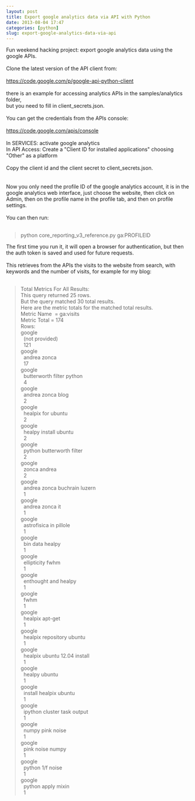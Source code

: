 ```yaml
---
layout: post
title: Export google analytics data via API with Python
date: 2013-08-04 17:47
categories: [python]
slug: export-google-analytics-data-via-api
---
```


<p>
 Fun weekend hacking project: export google analytics data using the google APIs.
 <br/>
 <br/>
 Clone the latest version of the API client from:
 <br/>
 <br/>
 <a href="https://code.google.com/p/google-api-python-client">
  https://code.google.com/p/google-api-python-client
 </a>
 <br/>
 <br/>
 there is an example for accessing analytics APIs in the samples/analytics folder,
 <br/>
 but you need to fill in client_secrets.json.
 <br/>
 <br/>
 You can get the credentials from the APIs console:
 <br/>
 <br/>
 <a href="https://code.google.com/apis/console">
  https://code.google.com/apis/console
 </a>
 <br/>
 <br/>
 In SERVICES: activate google analytics
 <br/>
 In API Access: Create a "Client ID for installed applications" choosing "Other" as a platform
 <br/>
 <br/>
 Copy the client id and the client secret to client_secrets.json.
 <br/>
 <br/>
 <a name="more">
 </a>
 <br/>
 Now you only need the profile ID of the google analytics account, it is in the google analytics web interface, just choose the website, then click on Admin, then on the profile name in the profile tab, and then on profile settings.
 <br/>
 <br/>
 You can then run:
 <br/>
 <br/>
</p>
<blockquote class="tr_bq">
 python core_reporting_v3_reference.py ga:PROFILEID
</blockquote>
The first time you run it, it will open a browser for authentication, but then the auth token is saved and used for future requests.
<br/>
<br/>
This retrieves from the APIs the visits to the website from search, with keywords and the number of visits, for example for my blog:
<br/>
<br/>
<blockquote class="tr_bq">
 Total Metrics For All Results:
 <br/>
 This query returned 25 rows.
 <br/>
 But the query matched 30 total results.
 <br/>
 Here are the metric totals for the matched total results.
 <br/>
 Metric Name  = ga:visits
 <br/>
 Metric Total = 174
 <br/>
 Rows:
 <br/>
 google
 <span class="Apple-tab-span" style="white-space: pre;">
 </span>
 (not provided)
 <span class="Apple-tab-span" style="white-space: pre;">
 </span>
 121
 <br/>
 google
 <span class="Apple-tab-span" style="white-space: pre;">
 </span>
 andrea zonca
 <span class="Apple-tab-span" style="white-space: pre;">
 </span>
 17
 <br/>
 google
 <span class="Apple-tab-span" style="white-space: pre;">
 </span>
 butterworth filter python
 <span class="Apple-tab-span" style="white-space: pre;">
 </span>
 4
 <br/>
 google
 <span class="Apple-tab-span" style="white-space: pre;">
 </span>
 andrea zonca blog
 <span class="Apple-tab-span" style="white-space: pre;">
 </span>
 2
 <br/>
 google
 <span class="Apple-tab-span" style="white-space: pre;">
 </span>
 healpix for ubuntu
 <span class="Apple-tab-span" style="white-space: pre;">
 </span>
 2
 <br/>
 google
 <span class="Apple-tab-span" style="white-space: pre;">
 </span>
 healpy install ubuntu
 <span class="Apple-tab-span" style="white-space: pre;">
 </span>
 2
 <br/>
 google
 <span class="Apple-tab-span" style="white-space: pre;">
 </span>
 python butterworth filter
 <span class="Apple-tab-span" style="white-space: pre;">
 </span>
 2
 <br/>
 google
 <span class="Apple-tab-span" style="white-space: pre;">
 </span>
 zonca andrea
 <span class="Apple-tab-span" style="white-space: pre;">
 </span>
 2
 <br/>
 google
 <span class="Apple-tab-span" style="white-space: pre;">
 </span>
 andrea zonca buchrain luzern
 <span class="Apple-tab-span" style="white-space: pre;">
 </span>
 1
 <br/>
 google
 <span class="Apple-tab-span" style="white-space: pre;">
 </span>
 andrea zonca it
 <span class="Apple-tab-span" style="white-space: pre;">
 </span>
 1
 <br/>
 google
 <span class="Apple-tab-span" style="white-space: pre;">
 </span>
 astrofisica in pillole
 <span class="Apple-tab-span" style="white-space: pre;">
 </span>
 1
 <br/>
 google
 <span class="Apple-tab-span" style="white-space: pre;">
 </span>
 bin data healpy
 <span class="Apple-tab-span" style="white-space: pre;">
 </span>
 1
 <br/>
 google
 <span class="Apple-tab-span" style="white-space: pre;">
 </span>
 ellipticity fwhm
 <span class="Apple-tab-span" style="white-space: pre;">
 </span>
 1
 <br/>
 google
 <span class="Apple-tab-span" style="white-space: pre;">
 </span>
 enthought and healpy
 <span class="Apple-tab-span" style="white-space: pre;">
 </span>
 1
 <br/>
 google
 <span class="Apple-tab-span" style="white-space: pre;">
 </span>
 fwhm
 <span class="Apple-tab-span" style="white-space: pre;">
 </span>
 1
 <br/>
 google
 <span class="Apple-tab-span" style="white-space: pre;">
 </span>
 healpix apt-get
 <span class="Apple-tab-span" style="white-space: pre;">
 </span>
 1
 <br/>
 google
 <span class="Apple-tab-span" style="white-space: pre;">
 </span>
 healpix repository ubuntu
 <span class="Apple-tab-span" style="white-space: pre;">
 </span>
 1
 <br/>
 google
 <span class="Apple-tab-span" style="white-space: pre;">
 </span>
 healpix ubuntu 12.04 install
 <span class="Apple-tab-span" style="white-space: pre;">
 </span>
 1
 <br/>
 google
 <span class="Apple-tab-span" style="white-space: pre;">
 </span>
 healpy ubuntu
 <span class="Apple-tab-span" style="white-space: pre;">
 </span>
 1
 <br/>
 google
 <span class="Apple-tab-span" style="white-space: pre;">
 </span>
 install healpix ubuntu
 <span class="Apple-tab-span" style="white-space: pre;">
 </span>
 1
 <br/>
 google
 <span class="Apple-tab-span" style="white-space: pre;">
 </span>
 ipython cluster task output
 <span class="Apple-tab-span" style="white-space: pre;">
 </span>
 1
 <br/>
 google
 <span class="Apple-tab-span" style="white-space: pre;">
 </span>
 numpy pink noise
 <span class="Apple-tab-span" style="white-space: pre;">
 </span>
 1
 <br/>
 google
 <span class="Apple-tab-span" style="white-space: pre;">
 </span>
 pink noise numpy
 <span class="Apple-tab-span" style="white-space: pre;">
 </span>
 1
 <br/>
 google
 <span class="Apple-tab-span" style="white-space: pre;">
 </span>
 python 1/f noise
 <span class="Apple-tab-span" style="white-space: pre;">
 </span>
 1
 <br/>
 google
 <span class="Apple-tab-span" style="white-space: pre;">
 </span>
 python apply mixin
 <span class="Apple-tab-span" style="white-space: pre;">
 </span>
 1
</blockquote>
<div>
 <br/>
</div>
